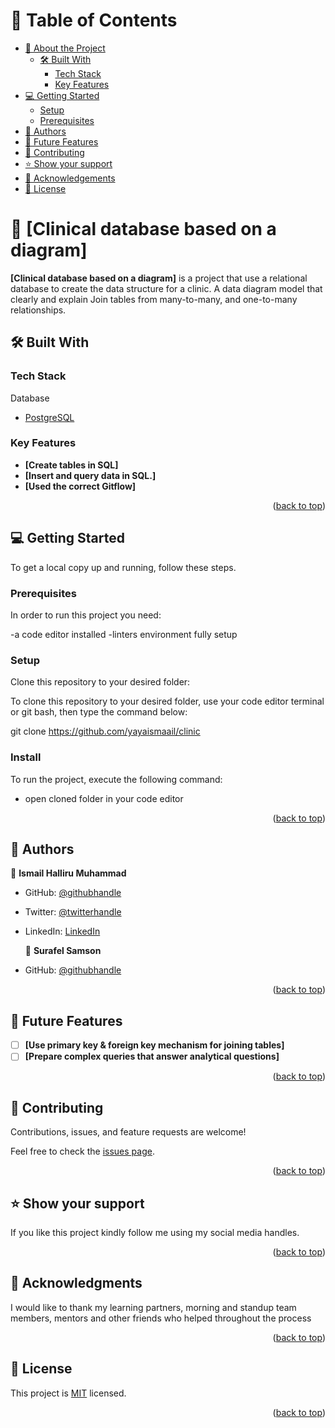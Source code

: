 <a name="readme-top"></a>

# 📗 Table of Contents

- [📖 About the Project](#about-project)
  - [🛠 Built With](#built-with)
    - [Tech Stack](#tech-stack)
    - [Key Features](#key-features)
- [💻 Getting Started](#getting-started)
  - [Setup](#setup)
  - [Prerequisites](#prerequisites)
- [👥 Authors](#authors)
- [🔭 Future Features](#future-features)
- [🤝 Contributing](#contributing)
- [⭐️ Show your support](#support)
- [🙏 Acknowledgements](#acknowledgements)
- [📝 License](#license)

<!-- PROJECT DESCRIPTION -->

# 📖 [Clinical database based on a diagram] <a name="about-project"></a>

**[Clinical database based on a diagram]** is a project that use a relational database to create the data structure for a clinic. A data diagram model that clearly and explain Join tables from many-to-many, and one-to-many relationships.

## 🛠 Built With <a name="built-with"></a>

### Tech Stack <a name="tech-stack"></a>

<summary>Database</summary>
  <ul>
    <li><a href="https://www.postgresql.org/">PostgreSQL</a></li>
  </ul>

<!-- Features -->

### Key Features <a name="key-features"></a>

- **[Create tables in SQL]**
- **[Insert and query data in SQL.]**
- **[Used the correct Gitflow]**

<p align="right">(<a href="#readme-top">back to top</a>)</p>

<!-- GETTING STARTED -->

## 💻 Getting Started <a name="getting-started"></a>

To get a local copy up and running, follow these steps.

### Prerequisites

In order to run this project you need:

-a code editor installed
-linters environment fully setup

### Setup

Clone this repository to your desired folder:

To clone this repository to your desired folder, use your code editor terminal or git bash, then type the command below:

git clone https://github.com/yayaismaail/clinic

### Install

To run the project, execute the following command:

- open cloned folder in your code editor

<p align="right">(<a href="#readme-top">back to top</a>)</p>

<!-- AUTHORS -->

## 👥 Authors <a name="authors"></a>

👤 **Ismail Halliru Muhammad**

- GitHub: [@githubhandle](https://github.com/yayaismaail)
- Twitter: [@twitterhandle](https://mobile.twitter.com/IsmailhalliruM1)
- LinkedIn: [LinkedIn](https://www.linkedin.com/in/ismail-halliru-muhammad-2a8453127/)

  👤 **Surafel Samson**
- GitHub: [@githubhandle](https://github.com/Surafels)


<p align="right">(<a href="#readme-top">back to top</a>)</p>

<!-- FUTURE FEATURES -->

## 🔭 Future Features <a name="future-features"></a>

- [ ] **[Use primary key & foreign key mechanism for joining tables]**
- [ ] **[Prepare complex queries that answer analytical questions]**

<p align="right">(<a href="#readme-top">back to top</a>)</p>

<!-- CONTRIBUTING -->

## 🤝 Contributing <a name="contributing"></a>

Contributions, issues, and feature requests are welcome!

Feel free to check the [issues page](https://github.com/yayaismaail/clinic/issues).

<p align="right">(<a href="#readme-top">back to top</a>)</p>

<!-- SUPPORT -->

## ⭐️ Show your support <a name="support"></a>

If you like this project kindly follow me using my social media handles.

<p align="right">(<a href="#readme-top">back to top</a>)</p>

<!-- ACKNOWLEDGEMENTS -->

## 🙏 Acknowledgments <a name="acknowledgements"></a>

I would like to thank my learning partners, morning and standup team members, mentors and other friends who helped throughout the process

<p align="right">(<a href="#readme-top">back to top</a>)</p>

<!-- LICENSE -->

## 📝 License <a name="license"></a>

This project is [MIT](./LICENSE) licensed.

<p align="right">(<a href="#readme-top">back to top</a>)</p>